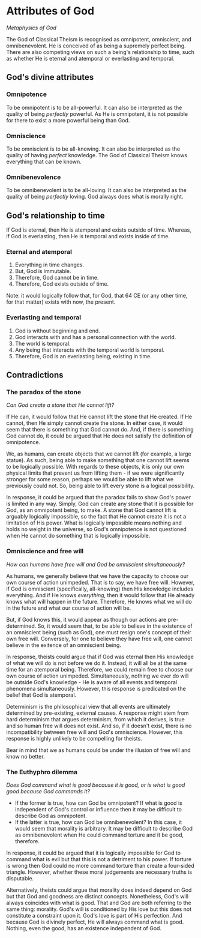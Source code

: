 # Attributes of God
*Metaphysics of God*

The God of Classical Theism is recognised as omnipotent, omniscient, and omnibenevolent. He is conceived of as being a supremely perfect being. There are also competing views on such a being's relationship to time, such as whether He is eternal and atemporal or everlasting and temporal.

## God's divine attributes

### Omnipotence

To be omnipotent is to be all-powerful. It can also be interpreted as the quality of being *perfectly* powerful. As He is omnipotent, it is not possible for there to exist a more powerful being than God.

### Omniscience

To be omniscient is to be all-knowing. It can also be interpreted as the quality of having *perfect* knowledge. The God of Classical Theism knows everything that can be known.

### Omnibenevolence

To be omnibenevolent is to be all-loving. It can also be interpreted as the quality of being *perfectly* loving. God always does what is morally right.

## God's relationship to time

If God is eternal, then He is atemporal and exists outside of time. Whereas, if God is everlasting, then He is temporal and exists inside of time.

### Eternal and atemporal

1. Everything in time changes.
2. But, God is immutable.
3. Therefore, God cannot be in time.
4. Therefore, God exists outside of time.

Note: it would logically follow that, for God, that 64 CE (or any other time, for that matter) exists with now, the present.

### Everlasting and temporal

1. God is without beginning and end.
2. God interacts with and has a personal connection with the world.
3. The world is temporal.
4. Any being that interacts with the temporal world is temporal.
5. Therefore, God is an everlasting being, existing in time.

## Contradictions

### The paradox of the stone

*Can God create a stone that He cannot lift?*

If He can, it would follow that He cannot lift the stone that He created. If He cannot, then He simply cannot create the stone. In either case, it would seem that there is something that God cannot do. And, if there is something God cannot do, it could be argued that He does not satisfy the definition of omnipotence.

We, as humans, can create objects that we cannot lift (for example, a large statue). As such, being able to make something that one cannot lift seems to be logically possible. With regards to these objects, it is only our own physical limits that prevent us from lifting them - if we were significantly stronger for some reason, perhaps we would be able to lift what we previously could not. So, being able to lift every stone is a logical possibility.

In response, it could be argued that the paradox fails to show God's power is limited in any way. Simply, God can create any stone that it is possible for God, as an omnipotent being, to make. A stone that God cannot lift is arguably logically impossible, so the fact that He cannot create it is not a limitation of His power. What is logically impossible means nothing and holds no weight in the universe, so God's omnipotence is not questioned when He cannot do something that is logically impossible.

### Omniscience and free will

*How can humans have free will and God be omniscient simultaneously?*

As humans, we generally believe that we have the capacity to choose our own course of action unimpeded. That is to say, we have free will. However, if God is omniscient (specifically, all-knowing) then His knowledge includes everything. And if He knows *everything*, then it would follow that He already knows what will happen in the future. Therefore, He knows what we will do in the future and what our course of action will be.

But, if God knows this, it would appear as though our actions are pre-determined. So, it would seem that, to be able to believe in the existence of an omniscient being (such as God), one must resign one's concept of their own free will. Conversely, for one to believe they have free will, one cannot believe in the exitence of an omniscient being.

In response, theists could argue that if God was eternal then His knowledge of what we will do is not before we do it. Instead, it will all be at the same time for an atemporal being. Therefore, we could remain free to choose our own course of action unimpeded. Simultaneously, nothing we ever do will be outside God's knowledge - He is aware of all events and temporal phenomena simultaneously. However, this response is predicated on the belief that God is atemporal.

Determinism is the philosophical view that all events are ultimately determined by pre-existing, external causes. A response might stem from hard determinism that argues determinism, from which it derives, is true and so human free will does not exist. And so, if it doesn't exist, there is no incompatibility between free will and God's omniscience. However, this response is highly unlikely to be compelling for theists.

Bear in mind that we as humans could be under the illusion of free will and know no better.

### The Euthyphro dilemma

*Does God command what is good because it is good, or is what is good good because God commands it?*

* If the former is true, how can God be omnipotent? If what is good is independent of God's control or influence then it may be difficult to describe God as omnipotent.
* If the latter is true, how can God be omnibenevolent? In this case, it would seem that morality is arbitrary. It may be difficult to describe God as omnibenevolent when He could command torture and it be good, therefore. 

In response, it could be argued that it is logically impossible for God to command what is evil but that this is not a detriment to his power. If torture is wrong then God could no more command torture than create a four-sided triangle. However, whether these moral judgements are necessary truths is disputable.

Alternatively, theists could argue that morality does indeed depend on God but that God and goodness are distinct concepts. Nonetheless, God's will always coincides with what is good. That and God are both referring to the same thing: morality. God's will is conditioned by His love but this does not constitute a constraint upon it. God's love is part of His perfection. And because God is divinely perfect, He will always command what is good. Nothing, even the good, has an existence independent of God.

